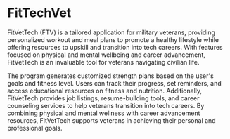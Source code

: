 # FitTechVet

FitVetTech (FTV) is a tailored application for military veterans, providing personalized workout and meal plans to promote a healthy lifestyle while offering resources to upskill and transition into tech careers. With features focused on physical and mental wellbeing and career advancement, FitVetTech is an invaluable tool for veterans navigating civilian life.

The program generates customized strength plans based on the user's goals and fitness level. Users can track their progress, set reminders, and access educational resources on fitness and nutrition. Additionally, FitVetTech provides job listings, resume-building tools, and career counseling services to help veterans transition into tech careers. By combining physical and mental wellness with career advancement resources, FitVetTech supports veterans in achieving their personal and professional goals.
